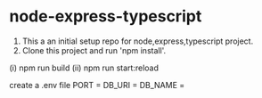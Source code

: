 # node-express-typescript
1. This a an initial setup  repo for node,express,typescript project.
2. Clone this project and run 'npm install'. 

(i) npm run build
(ii) npm run start:reload


create a .env file 
PORT = 
DB_URI = 
DB_NAME = 
